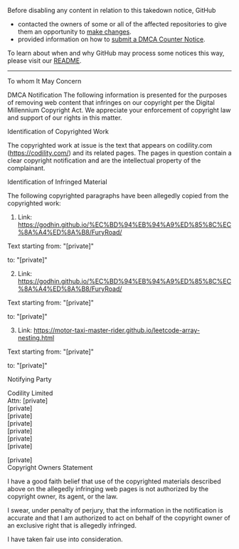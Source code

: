 Before disabling any content in relation to this takedown notice, GitHub
- contacted the owners of some or all of the affected repositories to give them an opportunity to [make changes](https://docs.github.com/en/github/site-policy/dmca-takedown-policy#a-how-does-this-actually-work).
- provided information on how to [submit a DMCA Counter Notice](https://docs.github.com/en/articles/guide-to-submitting-a-dmca-counter-notice).

To learn about when and why GitHub may process some notices this way, please visit our [README](https://github.com/github/dmca/blob/master/README.md#anatomy-of-a-takedown-notice).

---

To whom It May Concern

DMCA Notification
The following information is presented for the purposes of removing web content that infringes on our copyright per the Digital Millennium Copyright Act. We appreciate your enforcement of copyright law and support of our rights in this matter.

Identification of Copyrighted Work

The copyrighted work at issue is the text that appears on codility.com (https://codility.com/) and its related pages. The pages in question contain a clear copyright notification and are the intellectual property of the complainant.

Identification of Infringed Material

The following copyrighted paragraphs have been allegedly copied from the copyrighted work:



1) Link: https://godhin.github.io/%EC%BD%94%EB%94%A9%ED%85%8C%EC%8A%A4%ED%8A%B8/FuryRoad/

Text starting from: "[private]"

to: "[private]"



2) Link: https://godhin.github.io/%EC%BD%94%EB%94%A9%ED%85%8C%EC%8A%A4%ED%8A%B8/FuryRoad/

Text starting from: "[private]"

to: "[private]"



3) Link: https://motor-taxi-master-rider.github.io/leetcode-array-nesting.html

Text starting from: "[private]"

to: "[private]"



Notifying Party

Codility Limited  
Attn: [private]  
[private]  
[private]  
[private]  
[private]  
[private]    
[private]

[private]  
Copyright Owners Statement

I have a good faith belief that use of the copyrighted materials described above on the allegedly infringing web pages is not authorized by the copyright owner, its agent, or the law.

I swear, under penalty of perjury, that the information in the notification is accurate and that I am authorized to act on behalf of the copyright owner of an exclusive right that is allegedly infringed.

I have taken fair use into consideration.

